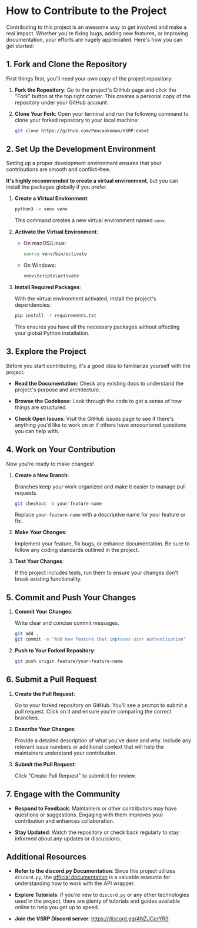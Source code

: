 # How to Contribute to the Project

Contributing to this project is an awesome way to get involved and make a real impact. Whether you're fixing bugs, adding new features, or improving documentation, your efforts are hugely appreciated. Here's how you can get started:

## 1. Fork and Clone the Repository

First things first, you'll need your own copy of the project repository:

1. **Fork the Repository**: Go to the project's GitHub page and click the "Fork" button at the top right corner. This creates a personal copy of the repository under your GitHub account.

2. **Clone Your Fork**: Open your terminal and run the following command to clone your forked repository to your local machine:

   ```bash
   git clone https://github.com/Pancaakeman/VSRP-dabot
   ```



## 2. Set Up the Development Environment

Setting up a proper development environment ensures that your contributions are smooth and conflict-free.

**It's highly recommended to create a virtual environment**, but you can install the packages globally if you prefer.

1. **Create a Virtual Environment**:

   ```bash
   python3 -m venv venv
   ```

   This command creates a new virtual environment named `venv`.

2. **Activate the Virtual Environment**:

   - On macOS/Linux:

     ```bash
     source venv/bin/activate
     ```

   - On Windows:

     ```bash
     venv\Scripts\activate
     ```

3. **Install Required Packages**:

   With the virtual environment activated, install the project's dependencies:

   ```bash
   pip install -r requirements.txt
   ```

   This ensures you have all the necessary packages without affecting your global Python installation.

## 3. Explore the Project

Before you start contributing, it's a good idea to familiarize yourself with the project:

- **Read the Documentation**: Check any existing docs to understand the project's purpose and architecture.

- **Browse the Codebase**: Look through the code to get a sense of how things are structured.

- **Check Open Issues**: Visit the GitHub issues page to see if there's anything you'd like to work on or if others have encountered questions you can help with.

## 4. Work on Your Contribution

Now you're ready to make changes!

1. **Create a New Branch**:

   Branches keep your work organized and make it easier to manage pull requests.

   ```bash
   git checkout -b your-feature-name
   ```

   Replace `your-feature-name` with a descriptive name for your feature or fix.

2. **Make Your Changes**:

   Implement your feature, fix bugs, or enhance documentation. Be sure to follow any coding standards outlined in the project.

3. **Test Your Changes**:

   If the project includes tests, run them to ensure your changes don't break existing functionality.

## 5. Commit and Push Your Changes

1. **Commit Your Changes**:

   Write clear and concise commit messages.

   ```bash
   git add .
   git commit -m "Add new feature that improves user authentication"
   ```

2. **Push to Your Forked Repository**:

   ```bash
   git push origin feature/your-feature-name
   ```

## 6. Submit a Pull Request

1. **Create the Pull Request**:

   Go to your forked repository on GitHub. You'll see a prompt to submit a pull request. Click on it and ensure you're comparing the correct branches.

2. **Describe Your Changes**:

   Provide a detailed description of what you've done and why. Include any relevant issue numbers or additional context that will help the maintainers understand your contribution.

3. **Submit the Pull Request**:

   Click "Create Pull Request" to submit it for review.

## 7. Engage with the Community

- **Respond to Feedback**: Maintainers or other contributors may have questions or suggestions. Engaging with them improves your contribution and enhances collaboration.

- **Stay Updated**: Watch the repository or check back regularly to stay informed about any updates or discussions.

## Additional Resources

- **Refer to the discord.py Documentation**: Since this project utilizes `discord.py`, the [official documentation](https://discordpy.readthedocs.io/en/stable/) is a valuable resource for understanding how to work with the API wrapper.

- **Explore Tutorials**: If you're new to `discord.py` or any other technologies used in the project, there are plenty of tutorials and guides available online to help you get up to speed.

- **Join the VSRP Discord server**: https://discord.gg/4NZJCcrYR9